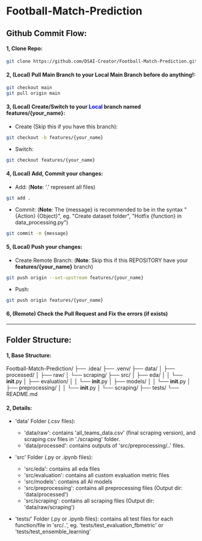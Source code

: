 # Football-Match-Prediction
## Github Commit Flow:
#### 1, Clone Repo:
```bash
git clone https://github.com/DSAI-Creator/Football-Match-Prediction.git
```

#### 2, (Local) Pull **Main Branch** to your **Local Main Branch** before do anything!:
```bash
git checkout main
git pull origin main
```

#### 3, (Local) Create/Switch to your <span style="color: blue; font-weight: bold;">Local</span> branch named **features/{your_name}**:
- Create (Skip this if you have this branch):
```bash
git checkout -b features/{your_name}
```

- Switch:
```bash
git checkout features/{your_name}
```

#### 4, (Local) Add, Commit your changes:
- Add:
(**Note**: '.' represent all files)
```bash
git add .
```

- Commit:
(**Note**: The {message} is recommended to be in the syntax "{Action} {Object}", eg. "Create dataset folder", "Hotfix {function} in data_processing.py")
```bash
git commit -m {message}
```

#### 5, (Local) Push your changes:
- Create Remote Branch:
(**Note**: Skip this if this REPOSITORY have your **features/{your_name}** branch)
```bash
git push origin --set-upstream features/{your_name}
```

- Push:
```bash
git push origin features/{your_name}
```

#### 6, (Remote) Check the Pull Request and Fix the errors (if exists)
---
## Folder Structure:
#### 1, Base Structure:
Football-Match-Prediction/
├── .idea/
├── .venv/
├── data/
│   ├── processed/
│   ├── raw/
│       └── scraping/
├── src/
│   ├── eda/
│   │   └── __init__.py
│   ├── evaluation/
│   │   └── __init__.py
│   ├── models/
│   │   └── __init__.py
│   ├── preprocessing/
│   │   └── __init__.py
│   └── scraping/
├── tests/
└── README.md

#### 2, Details:
- 'data' Folder (.csv files):
  + 'data/raw': contains 'all_teams_data.csv' (final scraping version), and scraping csv files in './scraping' folder.
  + 'data/processed': contains outputs of 'src/preprocessing/..' files.

- 'src' Folder (.py or .ipynb files):
  + 'src/eda': contains all eda files
  + 'src/evaluation': contains all custom evaluation metric files
  + 'src/models': contains all AI models
  + 'src/preprocessing': contains all preprocessing files (Output dir: 'data/processed')
  + 'src/scraping': contains all scraping files (Output dir: 'data/raw/scraping')

- 'tests/' Folder (.py or .ipynb files): contains all test files for each function/file in 'src/..', eg. 'tests/test_evaluation_fbmetric' or 'tests/test_ensemble_learning'
